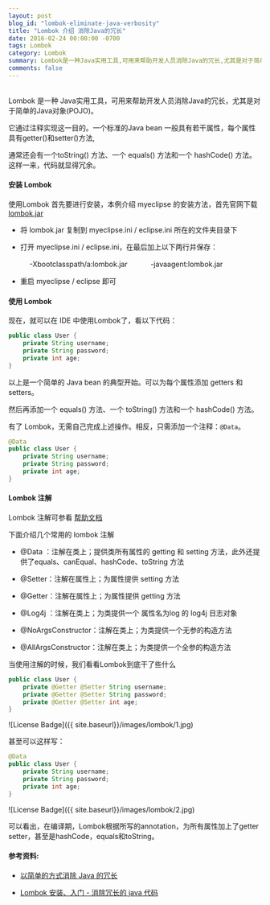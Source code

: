 ```yaml
---
layout: post
blog_id: "lombok-eliminate-java-verbosity"
title: "Lombok 介绍 消除Java的冗长"
date: 2016-02-24 00:00:00 -0700
tags: Lombok
category: Lombok
summary: Lombok是一种Java实用工具,可用来帮助开发人员消除Java的冗长,尤其是对于简单的Java对象(POJO)
comments: false
---
```

<br>
Lombok 是一种 Java实用工具，可用来帮助开发人员消除Java的冗长，尤其是对于简单的Java对象(POJO)。

它通过注释实现这一目的。一个标准的Java bean 一般具有若干属性，每个属性具有getter()和setter()方法,

通常还会有一个toString() 方法、一个 equals() 方法和一个 hashCode() 方法。这样一来，代码就显得冗余。


#### 安装 Lombok

使用Lombok 首先要进行安装，本例介绍 myeclipse 的安装方法，首先官网下载 <a href="http://projectlombok.org/">lombok.jar</a>

+ 将 lombok.jar 复制到 myeclipse.ini / eclipse.ini 所在的文件夹目录下

+ 打开 myeclipse.ini / eclipse.ini，在最后加上以下两行并保存：

　　　-Xbootclasspath/a:lombok.jar
　　　-javaagent:lombok.jar
  
+ 重启 myeclipse / eclipse 即可

#### 使用 Lombok

现在，就可以在 IDE 中使用Lombok了，看以下代码：

```java
public class User {
	private String username;
	private String password;
	private int age;
}
```

以上是一个简单的 Java bean 的典型开始。可以为每个属性添加 getters 和 setters。

然后再添加一个 equals() 方法、一个 toString() 方法和一个 hashCode() 方法。

有了 Lombok，无需自己完成上述操作。相反，只需添加一个注释：`@Data`。

```java
@Data
public class User {
	private String username;
	private String password;
	private int age;
}
```

#### Lombok 注解

Lombok 注解可参看 <a href="http://projectlombok.org/features/index">帮助文档<a>

下面介绍几个常用的 lombok 注解

+ @Data   ：注解在类上；提供类所有属性的 getting 和 setting 方法，此外还提供了equals、canEqual、hashCode、toString 方法

+ @Setter：注解在属性上；为属性提供 setting 方法

+ @Getter：注解在属性上；为属性提供 getting 方法

+ @Log4j ：注解在类上；为类提供一个 属性名为log 的 log4j 日志对象

+ @NoArgsConstructor：注解在类上；为类提供一个无参的构造方法

+ @AllArgsConstructor：注解在类上；为类提供一个全参的构造方法

当使用注解的时候，我们看看Lombok到底干了些什么

```java
public class User {
	private @Getter @Setter String username;
	private @Getter @Setter String password;
	private @Getter @Setter int age;
}
```

![License Badge]({{ site.baseurl}}/images/lombok/1.jpg)

甚至可以这样写：

```java
@Data
public class User {
	private String username;
	private String password;
	private int age;
}
```

![License Badge]({{ site.baseurl}}/images/lombok/2.jpg)

可以看出，在编译期，Lombok根据所写的annotation，为所有属性加上了getter setter，甚至是hashCode，equals和toString。

#### 参考资料:

+ <a href="https://www.ibm.com/developerworks/cn/opensource/os-lombok/">以简单的方式消除 Java 的冗长</a>

+ <a href="http://www.blogjava.net/fancydeepin/archive/2012/07/12/lombok.html">Lombok 安装、入门 - 消除冗长的 java 代码</a>

<br>